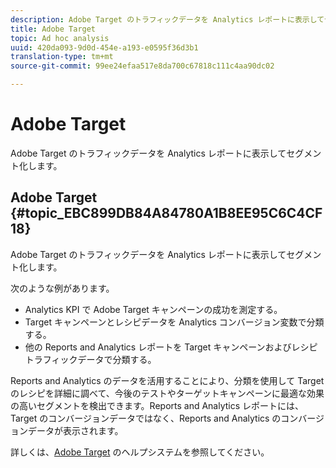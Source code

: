 ```yaml
---
description: Adobe Target のトラフィックデータを Analytics レポートに表示してセグメント化します。
title: Adobe Target
topic: Ad hoc analysis
uuid: 420da093-9d0d-454e-a193-e0595f36d3b1
translation-type: tm+mt
source-git-commit: 99ee24efaa517e8da700c67818c111c4aa90dc02

---
```



# Adobe Target

Adobe Target のトラフィックデータを Analytics レポートに表示してセグメント化します。

## Adobe Target {#topic_EBC899DB84A84780A1B8EE95C6C4CF18}

Adobe Target のトラフィックデータを Analytics レポートに表示してセグメント化します。

次のような例があります。

* Analytics KPI で Adobe Target キャンペーンの成功を測定する。
* Target キャンペーンとレシピデータを Analytics コンバージョン変数で分類する。
* 他の Reports and Analytics レポートを Target キャンペーンおよびレシピトラフィックデータで分類する。

Reports and Analytics のデータを活用することにより、分類を使用して Target のレシピを詳細に調べて、今後のテストやターゲットキャンペーンに最適な効果の高いセグメントを検出できます。Reports and Analytics レポートには、Target のコンバージョンデータではなく、Reports and Analytics のコンバージョンデータが表示されます。

詳しくは、[Adobe Target](https://marketing.adobe.com/resources/help/en_US/target/) のヘルプシステムを参照してください。
